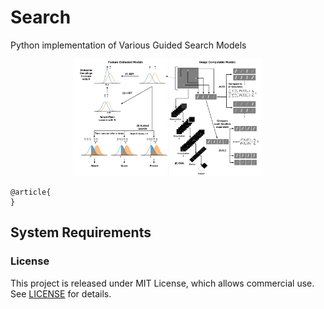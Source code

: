 # Search
Python implementation of Various Guided Search Models
<p align="center">
  <img src="Models.png" width="60%" title="Search Models Visualized">
</p>

```
@article{
}
```

## System Requirements



### License

This project is released under MIT License, which allows commercial use. See [LICENSE](LICENSE) for details.
